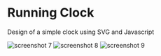 # Running Clock

Design of a simple clock using SVG and Javascript

![screenshot 7](https://user-images.githubusercontent.com/42283586/53358208-ae40da80-3955-11e9-8410-b0a0d158c19f.png)
![screenshot 8](https://user-images.githubusercontent.com/42283586/53358237-c0227d80-3955-11e9-8fb6-bc4a4c955b11.png)
![screenshot 9](https://user-images.githubusercontent.com/42283586/53358247-c7498b80-3955-11e9-87a7-ff7f06e3a220.png)
